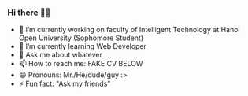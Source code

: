 ### Hi there 🫰🏻

- 🔭 I’m currently working on faculty of Intelligent Technology at Hanoi Open University (Sophomore Student)
- 🌱 I’m currently learning Web Developer
- 💬 Ask me about whatever
- 📫 How to reach me: FAKE CV BELOW
- 😄 Pronouns: Mr./He/dude/guy :>
- ⚡ Fun fact: "Ask my friends"
